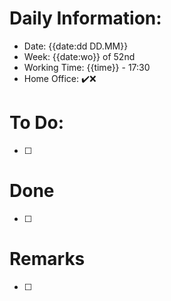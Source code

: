 
# Daily Information:
- Date: {{date:dd DD.MM}}
- Week: {{date:wo}} of 52nd
- Working Time: {{time}} - 17:30
- Home Office: ✔️❌

# To Do:
- [ ] 

# Done
- [ ] 

# Remarks
- [ ] 